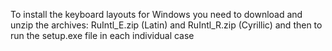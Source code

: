 To install the keyboard layouts for Windows you need to download and unzip the archives: RuIntl_E.zip (Latin) and RuIntl_R.zip (Cyrillic) and then to run the setup.exe file in each individual case
